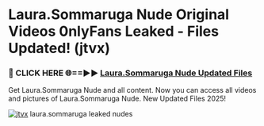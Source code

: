 # Laura.Sommaruga Nude Original Videos 0nlyFans Leaked - Files Updated! (jtvx)

<h3>🔴 CLICK HERE 🌐==►► <a href="https://tinyurl.com/yc6ubb5a" rel="nofollow">Laura.Sommaruga Nude Updated Files</a></h3>

Get Laura.Sommaruga Nude and all content. Now you can access all videos and pictures of Laura.Sommaruga Nude. New Updated Files 2025!

[![jtvx](https://i.imgur.com/7eu0CRL.gif)](https://tinyurl.com/yc6ubb5a)
laura.sommaruga leaked nudes